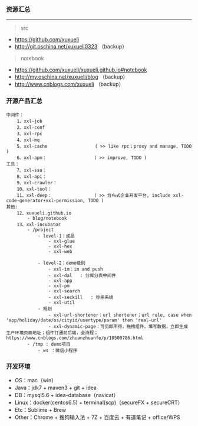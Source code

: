 ### 资源汇总

---
> src
- https://github.com/xuxueli
- http://git.oschina.net/xuxueli0323 （backup）

> notebook
- https://github.com/xuxueli/xuxueli.github.io#notebook
- http://my.oschina.net/xuxueli/blog （backup）
- http://www.cnblogs.com/xuxueli （backup）


### 开源产品汇总

    中间件：
        1、xxl-job
        2、xxl-conf
        3、xxl-rpc
        4、xxl-mq
        5、xxl-cache                  ( >> like rpc；proxy and manage, TODO )
        6、xxl-apm：                  ( >> improve, TODO )
    工具：
        7、xxl-sso：
        8、xxl-api：
        9、xxl-crawler：
        10、xxl-tool：                          
        11、xxl-deep：                ( >> 分布式企业开发平台, include xxl-code-generator+xxl-permission, TODO )
    其他:
        12、xuxueli.github.io
            - blog/notebook
        13、xxl-incubator
            - /project
                - level-1：成品
                    - xxl-glue
                    - xxl-hex
                    - xxl-web
                    
                - level-2：demo级别
                    - xxl-im：im and push
                    - xxl-dal   : 分库分表中间件
                    - xxl-app
                    - xxl-pm
                    - xxl-search
                    - xxl-seckill   : 秒杀系统
                    - xxl-util
                - 规划
                    - xxl-url-shortener：url shortener；url rule, case when 'app/holiday/date/os/cityid/usertype/param' then 'real-url'
                    - xxl-dynamic-page：可见即所得，拖拽组件、填写数据，立即生成生产环境页面地址；组件打通前后端，全流程；https://www.cnblogs.com/zhuanzhuanfe/p/10500786.html
            - /tmp : demo项目
                - ws ：微信小程序
        
       
### 开发环境

- OS：mac（win）
- Java：jdk7 + maven3 + git + idea
- DB：mysql5.6 + idea-database（navicat） 
- Linux：docker(centos6.5) + terminal(scp)（secureFX + secureCRT）  
- Etc：Sublime + Brew
- Other：Chrome + 搜狗输入法 + 7Z + 百度云 + 有道笔记 + office/WPS
